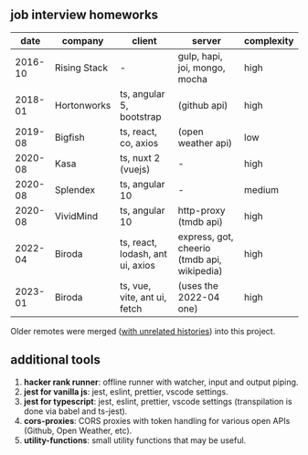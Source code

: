 ## job interview homeworks

| date    | company      | client                           | server                                      | complexity |
| ------- | ------------ | -------------------------------- | ------------------------------------------- | ---------- |
| 2016-10 | Rising Stack | -                                | gulp, hapi, joi, mongo, mocha               | high       |
| 2018-01 | Hortonworks  | ts, angular 5, bootstrap         | (github api)                                | high       |
| 2019-08 | Bigfish      | ts, react, co, axios             | (open weather api)                          | low        |
| 2020-08 | Kasa         | ts, nuxt 2 (vuejs)               | -                                           | high       |
| 2020-08 | Splendex     | ts, angular 10                   | -                                           | medium     |
| 2020-08 | VividMind    | ts, angular 10                   | http-proxy (tmdb api)                       | high       |
| 2022-04 | Biroda       | ts, react, lodash, ant ui, axios | express, got, cheerio (tmdb api, wikipedia) | high       |
| 2023-01 | Biroda       | ts, vue, vite, ant ui, fetch     | (uses the 2022-04 one)                      | high       |

Older remotes were merged ([with unrelated histories](https://stackoverflow.com/a/17373088)) into this project.

## additional tools

1. **hacker rank runner**: offline runner with watcher, input and output piping.
2. **jest for vanilla js**: jest, eslint, prettier, vscode settings.
3. **jest for typescript**: jest, eslint, prettier, vscode settings (transpilation is done via babel and ts-jest).
4. **cors-proxies**: CORS proxies with token handling for various open APIs (Github, Open Weather, etc).
5. **utility-functions**: small utility functions that may be useful.

